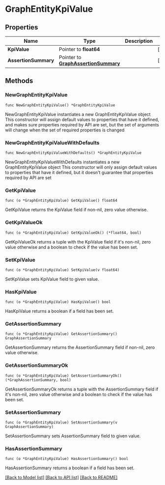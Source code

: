 # GraphEntityKpiValue

## Properties

Name | Type | Description | Notes
------------ | ------------- | ------------- | -------------
**KpiValue** | Pointer to **float64** |  | [optional] 
**AssertionSummary** | Pointer to [**GraphAssertionSummary**](GraphAssertionSummary.md) |  | [optional] 

## Methods

### NewGraphEntityKpiValue

`func NewGraphEntityKpiValue() *GraphEntityKpiValue`

NewGraphEntityKpiValue instantiates a new GraphEntityKpiValue object
This constructor will assign default values to properties that have it defined,
and makes sure properties required by API are set, but the set of arguments
will change when the set of required properties is changed

### NewGraphEntityKpiValueWithDefaults

`func NewGraphEntityKpiValueWithDefaults() *GraphEntityKpiValue`

NewGraphEntityKpiValueWithDefaults instantiates a new GraphEntityKpiValue object
This constructor will only assign default values to properties that have it defined,
but it doesn't guarantee that properties required by API are set

### GetKpiValue

`func (o *GraphEntityKpiValue) GetKpiValue() float64`

GetKpiValue returns the KpiValue field if non-nil, zero value otherwise.

### GetKpiValueOk

`func (o *GraphEntityKpiValue) GetKpiValueOk() (*float64, bool)`

GetKpiValueOk returns a tuple with the KpiValue field if it's non-nil, zero value otherwise
and a boolean to check if the value has been set.

### SetKpiValue

`func (o *GraphEntityKpiValue) SetKpiValue(v float64)`

SetKpiValue sets KpiValue field to given value.

### HasKpiValue

`func (o *GraphEntityKpiValue) HasKpiValue() bool`

HasKpiValue returns a boolean if a field has been set.

### GetAssertionSummary

`func (o *GraphEntityKpiValue) GetAssertionSummary() GraphAssertionSummary`

GetAssertionSummary returns the AssertionSummary field if non-nil, zero value otherwise.

### GetAssertionSummaryOk

`func (o *GraphEntityKpiValue) GetAssertionSummaryOk() (*GraphAssertionSummary, bool)`

GetAssertionSummaryOk returns a tuple with the AssertionSummary field if it's non-nil, zero value otherwise
and a boolean to check if the value has been set.

### SetAssertionSummary

`func (o *GraphEntityKpiValue) SetAssertionSummary(v GraphAssertionSummary)`

SetAssertionSummary sets AssertionSummary field to given value.

### HasAssertionSummary

`func (o *GraphEntityKpiValue) HasAssertionSummary() bool`

HasAssertionSummary returns a boolean if a field has been set.


[[Back to Model list]](../README.md#documentation-for-models) [[Back to API list]](../README.md#documentation-for-api-endpoints) [[Back to README]](../README.md)


